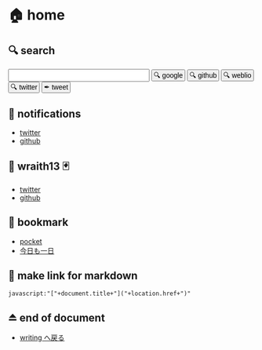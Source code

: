 # 🏠 home

<!--[WRTING-CONFING]
{
    "theme": ["@theme/default.css"],
    "withIndex": true
}
-->

## 🔍 search

<input id="query-input" style="width:30vw;font-size:1em;line-height:1em;padding:0.2em;" onkeydown="if (13===arguments[0].keyCode) { location.href='https://www.google.com/search?ie=utf-8&amp;oe=utf-8&amp;q='+encodeURIComponent(document.getElementById('query-input').value); }"> <button onclick="location.href='https://www.google.com/search?ie=utf-8&amp;oe=utf-8&amp;q='+encodeURIComponent(document.getElementById('query-input').value);" style="font-size:1em;line-height:1em;padding:0.2em;">🔍 google</button> <button onclick="location.href='https://github.com/search?q='+encodeURIComponent(document.getElementById('query-input').value);" style="font-size:1em;line-height:1em;padding:0.2em;">🔍 github</button> <button onclick="location.href='https://ejje.weblio.jp/content/'+encodeURIComponent(document.getElementById('query-input').value);" style="font-size:1em;line-height:1em;padding:0.2em;">🔍 weblio</button> <button onclick="location.href='https://twitter.com/search?src=typd&amp;q='+encodeURIComponent(document.getElementById('query-input').value);" style="font-size:1em;line-height:1em;padding:0.2em;">🔍 twitter</button> <button onclick="location.href='http://twitter.com/?status='+encodeURIComponent(document.getElementById('query-input').value);" style="font-size:1em;line-height:1em;padding:0.2em;">✒ tweet</button>

## 🔔 notifications

- [twitter](https://twitter.com/i/notifications)
- [github](https://github.com/notifications)

## 👻 wraith13 🃏

- [twitter](https://twitter.com/wraith13)
- [github](https://github.com/wraith13)

## 🔖 bookmark

- [pocket](https://getpocket.com/)
- [今日も一日](https://twitter.com/i/moments/975330080569286656)

## 🔗 make link for markdown

`javascript:"["+document.title+"]("+location.href+")"`

## ⏏️ end of document

- [writing へ戻る](index.md)
